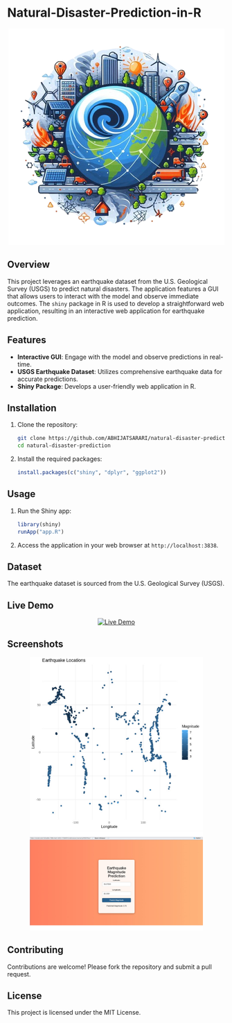 # Natural-Disaster-Prediction-in-R

<div align="center">
  <img src="https://github.com/ABHIJATSARARI/Natural-Disaster-Prediction-in-R/blob/main/logo.png" alt="Project Logo">
</div>

## Overview
This project leverages an earthquake dataset from the U.S. Geological Survey (USGS) to predict natural disasters. The application features a GUI that allows users to interact with the model and observe immediate outcomes. The `shiny` package in R is used to develop a straightforward web application, resulting in an interactive web application for earthquake prediction.

## Features
- **Interactive GUI**: Engage with the model and observe predictions in real-time.
- **USGS Earthquake Dataset**: Utilizes comprehensive earthquake data for accurate predictions.
- **Shiny Package**: Develops a user-friendly web application in R.

## Installation
1. Clone the repository:
    ```bash
    git clone https://github.com/ABHIJATSARARI/natural-disaster-prediction.git
    cd natural-disaster-prediction
    ```
2. Install the required packages:
    ```R
    install.packages(c("shiny", "dplyr", "ggplot2"))
    ```

## Usage
1. Run the Shiny app:
    ```R
    library(shiny)
    runApp("app.R")
    ```
2. Access the application in your web browser at `http://localhost:3838`.

## Dataset
The earthquake dataset is sourced from the U.S. Geological Survey (USGS).

## Live Demo
<div align="center">
  <a href="https://abhijat-rapiz.shinyapps.io/project/" target="_blank">
    <img src="https://img.shields.io/badge/Live-Demo-brightgreen?style=for-the-badge&logo=appveyor" alt="Live Demo">
  </a>
</div>

## Screenshots
<div align="center">
  <img src="https://github.com/ABHIJATSARARI/Natural-Disaster-Prediction-in-R/blob/main/Preset1.jpg" alt="Screenshot 1" width="400" hight='600'>
  <img src="https://github.com/ABHIJATSARARI/Natural-Disaster-Prediction-in-R/blob/main/Preset2.jpg" alt="Screenshot 2" width="400" hight='600'>
</div>

## Contributing
Contributions are welcome! Please fork the repository and submit a pull request.

## License
This project is licensed under the MIT License.
